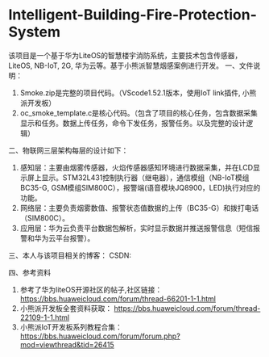 # Intelligent-Building-Fire-Protection-System
该项目是一个基于华为LiteOS的智慧楼宇消防系统，主要技术包含传感器，LiteOS, NB-IoT, 2G, 华为云等。基于小熊派智慧烟感案例进行开发。
一、文件说明：
  1. Smoke.zip是完整的项目代码。（VScode1.52.1版本，使用IoT link插件, 小熊派开发板）
  2. oc_smoke_template.c是核心代码。（包含了项目的核心任务，包含数据采集显示和任务。数据上传任务，命令下发任务，报警任务。以及完整的设计逻辑）

二、物联网三层架构每层的设计如下：
  1. 感知层：主要由烟雾传感器，火焰传感器感知环境进行数据采集，并在LCD显示屏上显示。STM32L431控制执行器（继电器），通信模组（NB-IoT模组BC35-G, GSM模组SIM800C），报警端(语音模块JQ8900，LED)执行对应的功能。
  2. 网络层：主要负责烟雾数值、报警状态值数据的上传（BC35-G）和拨打电话（SIM800C）。
  3. 应用层：华为云负责平台数据包解析，实时显示数据并推送报警信息（短信报警和华为云平台报警）。

三、本人与该项目相关的博客：
  CSDN:

四、参考资料
  1. 参考了华为liteOS开源社区的帖子,社区链接：https://bbs.huaweicloud.com/forum/thread-66201-1-1.html
  2. 小熊派开发板全套资料获取： https://bbs.huaweicloud.com/forum/thread-22109-1-1.html
  3. 小熊派IoT开发板系列教程合集：https://bbs.huaweicloud.com/forum/forum.php?mod=viewthread&tid=26415
  
